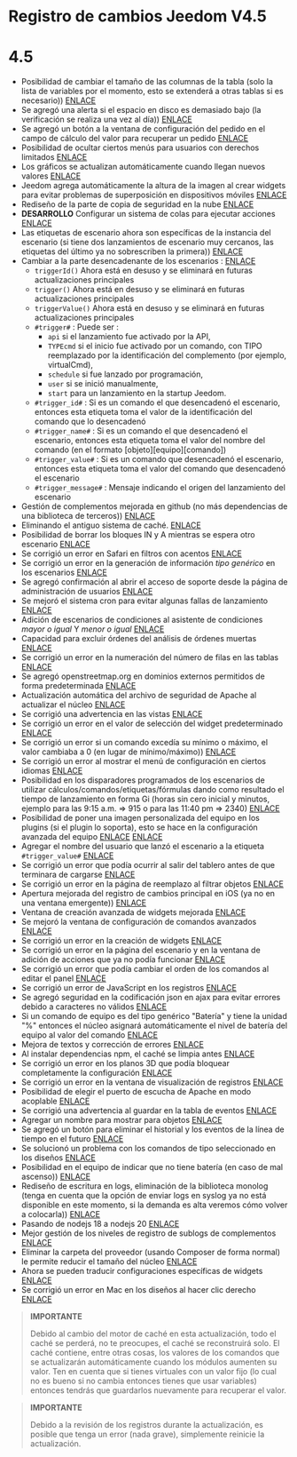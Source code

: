 # Registro de cambios Jeedom V4.5

# 4.5

- Posibilidad de cambiar el tamaño de las columnas de la tabla (solo la lista de variables por el momento, esto se extenderá a otras tablas si es necesario)) [ENLACE](https://github.com/jeedom/core/issues/2499)
- Se agregó una alerta si el espacio en disco es demasiado bajo (la verificación se realiza una vez al día)) [ENLACE](https://github.com/jeedom/core/issues/2438)
- Se agregó un botón a la ventana de configuración del pedido en el campo de cálculo del valor para recuperar un pedido [ENLACE](https://github.com/jeedom/core/issues/2776)
- Posibilidad de ocultar ciertos menús para usuarios con derechos limitados [ENLACE](https://github.com/jeedom/core/issues/2651)
- Los gráficos se actualizan automáticamente cuando llegan nuevos valores [ENLACE](https://github.com/jeedom/core/issues/2749)
- Jeedom agrega automáticamente la altura de la imagen al crear widgets para evitar problemas de superposición en dispositivos móviles [ENLACE](https://github.com/jeedom/core/issues/2539)
- Rediseño de la parte de copia de seguridad en la nube [ENLACE](https://github.com/jeedom/core/issues/2765)
- **DESARROLLO** Configurar un sistema de colas para ejecutar acciones [ENLACE](https://github.com/jeedom/core/issues/2489)
- Las etiquetas de escenario ahora son específicas de la instancia del escenario (si tiene dos lanzamientos de escenario muy cercanos, las etiquetas del último ya no sobrescriben la primera)) [ENLACE](https://github.com/jeedom/core/issues/2763)
- Cambiar a la parte desencadenante de los escenarios : [ENLACE](https://github.com/jeedom/core/issues/2414)
  - ``triggerId()`` Ahora está en desuso y se eliminará en futuras actualizaciones principales
  - ``trigger()`` Ahora está en desuso y se eliminará en futuras actualizaciones principales
  - ``triggerValue()`` Ahora está en desuso y se eliminará en futuras actualizaciones principales
  - ``#trigger#`` : Puede ser :
    - ``api`` si el lanzamiento fue activado por la API,
    - ``TYPEcmd`` si el inicio fue activado por un comando, con TIPO reemplazado por la identificación del complemento (por ejemplo, virtualCmd),
    - ``schedule`` si fue lanzado por programación,
    - ``user`` si se inició manualmente,
    - ``start`` para un lanzamiento en la startup Jeedom.
  - ``#trigger_id#`` : Si es un comando el que desencadenó el escenario, entonces esta etiqueta toma el valor de la identificación del comando que lo desencadenó
  - ``#trigger_name#`` : Si es un comando el que desencadenó el escenario, entonces esta etiqueta toma el valor del nombre del comando (en el formato [objeto][equipo][comando])
  - ``#trigger_value#`` : Si es un comando que desencadenó el escenario, entonces esta etiqueta toma el valor del comando que desencadenó el escenario
  - ``#trigger_message#`` : Mensaje indicando el origen del lanzamiento del escenario
- Gestión de complementos mejorada en github (no más dependencias de una biblioteca de terceros)) [ENLACE](https://github.com/jeedom/core/issues/2567)
- Eliminando el antiguo sistema de caché. [ENLACE](https://github.com/jeedom/core/pull/2799)
- Posibilidad de borrar los bloques IN y A mientras se espera otro escenario [ENLACE](https://github.com/jeedom/core/pull/2379)
- Se corrigió un error en Safari en filtros con acentos [ENLACE](https://github.com/jeedom/core/pull/2754)
- Se corrigió un error en la generación de información *tipo genérico* en los escenarios [ENLACE](https://github.com/jeedom/core/pull/2806)
- Se agregó confirmación al abrir el acceso de soporte desde la página de administración de usuarios [ENLACE](https://github.com/jeedom/core/pull/2809)
- Se mejoró el sistema cron para evitar algunas fallas de lanzamiento [ENLACE](https://github.com/jeedom/core/commit/533d6d4d508ffe5815f7ba6355ec45497df73313)
- Adición de escenarios de condiciones al asistente de condiciones *mayor o igual* Y *menor o igual* [ENLACE](https://github.com/jeedom/core/issues/2810)
- Capacidad para excluir órdenes del análisis de órdenes muertas [ENLACE](https://github.com/jeedom/core/issues/2812)
- Se corrigió un error en la numeración del número de filas en las tablas [ENLACE](https://github.com/jeedom/core/commit/0e9e44492e29f7d0842b2c9b3df39d0d98957c83)
- Se agregó openstreetmap.org en dominios externos permitidos de forma predeterminada [ENLACE](https://github.com/jeedom/core/commit/2d62c64f0bd1958372844f6859ef691f88852422)
- Actualización automática del archivo de seguridad de Apache al actualizar el núcleo [ENLACE](https://github.com/jeedom/core/issues/2815)
- Se corrigió una advertencia en las vistas [ENLACE](https://github.com/jeedom/core/pull/2816)
- Se corrigió un error en el valor de selección del widget predeterminado [ENLACE](https://github.com/jeedom/core/pull/2813)
- Se corrigió un error si un comando excedía su mínimo o máximo, el valor cambiaba a 0 (en lugar de mínimo/máximo)) [ENLACE](https://github.com/jeedom/core/issues/2819)
- Se corrigió un error al mostrar el menú de configuración en ciertos idiomas [ENLACE](https://github.com/jeedom/core/issues/2821)
- Posibilidad en los disparadores programados de los escenarios de utilizar cálculos/comandos/etiquetas/fórmulas dando como resultado el tiempo de lanzamiento en forma Gi (horas sin cero inicial y minutos, ejemplo para las 9:15 a.m. => 915 o para las 11:40 pm => 2340) [ENLACE](https://github.com/jeedom/core/pull/2808)
- Posibilidad de poner una imagen personalizada del equipo en los plugins (si el plugin lo soporta), esto se hace en la configuración avanzada del equipo [ENLACE](https://github.com/jeedom/core/pull/2802) [ENLACE](https://github.com/jeedom/core/pull/2852)
- Agregar el nombre del usuario que lanzó el escenario a la etiqueta ``#trigger_value#`` [ENLACE](https://github.com/jeedom/core/pull/2382)
- Se corrigió un error que podía ocurrir al salir del tablero antes de que terminara de cargarse [ENLACE](https://github.com/jeedom/core/pull/2827)
- Se corrigió un error en la página de reemplazo al filtrar objetos [ENLACE](https://github.com/jeedom/core/issues/2833)
- Apertura mejorada del registro de cambios principal en iOS (ya no en una ventana emergente)) [ENLACE](https://github.com/jeedom/core/issues/2835)
- Ventana de creación avanzada de widgets mejorada [ENLACE](https://github.com/jeedom/core/pull/2836)
- Se mejoró la ventana de configuración de comandos avanzados [ENLACE](https://github.com/jeedom/core/pull/2837)
- Se corrigió un error en la creación de widgets [ENLACE](https://github.com/jeedom/core/pull/2838)
- Se corrigió un error en la página del escenario y en la ventana de adición de acciones que ya no podía funcionar [ENLACE](https://github.com/jeedom/core/issues/2839)
- Se corrigió un error que podía cambiar el orden de los comandos al editar el panel [ENLACE](https://github.com/jeedom/core/issues/2841)
- Se corrigió un error de JavaScript en los registros [ENLACE](https://github.com/jeedom/core/issues/2840)
- Se agregó seguridad en la codificación json en ajax para evitar errores debido a caracteres no válidos [ENLACE](https://github.com/jeedom/core/commit/0784cbf9e409cfc50dd9c3d085c329c7eaba7042)
- Si un comando de equipo es del tipo genérico "Batería" y tiene la unidad "%" entonces el núcleo asignará automáticamente el nivel de batería del equipo al valor del comando [ENLACE](https://github.com/jeedom/core/issues/2842)
- Mejora de textos y corrección de errores [ENLACE](https://github.com/jeedom/core/pull/2834)
- Al instalar dependencias npm, el caché se limpia antes [ENLACE](https://github.com/jeedom/core/commit/1a151208e0a66b88ea61dca8d112d20bb045c8d9)
- Se corrigió un error en los planos 3D que podía bloquear completamente la configuración [ENLACE](https://github.com/jeedom/core/pull/2849)
- Se corrigió un error en la ventana de visualización de registros [ENLACE](https://github.com/jeedom/core/pull/2850)
- Posibilidad de elegir el puerto de escucha de Apache en modo acoplable [ENLACE](https://github.com/jeedom/core/pull/2847)
- Se corrigió una advertencia al guardar en la tabla de eventos [ENLACE](https://github.com/jeedom/core/issues/2851)
- Agregar un nombre para mostrar para objetos [ENLACE](https://github.com/jeedom/core/issues/2484)
- Se agregó un botón para eliminar el historial y los eventos de la línea de tiempo en el futuro [ENLACE](https://github.com/jeedom/core/issues/2415)
- Se solucionó un problema con los comandos de tipo seleccionado en los diseños [ENLACE](https://github.com/jeedom/core/issues/2853)
- Posibilidad en el equipo de indicar que no tiene batería (en caso de mal ascenso)) [ENLACE](https://github.com/jeedom/core/issues/2855)
- Rediseño de escritura en logs, eliminación de la biblioteca monolog (tenga en cuenta que la opción de enviar logs en syslog ya no está disponible en este momento, si la demanda es alta veremos cómo volver a colocarla)) [ENLACE](https://github.com/jeedom/core/pull/2805)
- Pasando de nodejs 18 a nodejs 20 [ENLACE](https://github.com/jeedom/core/pull/2846)
- Mejor gestión de los niveles de registro de sublogs de complementos [ENLACE](https://github.com/jeedom/core/issues/2860)
- Eliminar la carpeta del proveedor (usando Composer de forma normal) le permite reducir el tamaño del núcleo [ENLACE](https://github.com/jeedom/core/commit/3aa99c503b6b1903e6a07b346ceb4d03ca3c0c42)
- Ahora se pueden traducir configuraciones específicas de widgets [ENLACE](https://github.com/jeedom/core/pull/2862)
- Se corrigió un error en Mac en los diseños al hacer clic derecho [ENLACE](https://github.com/jeedom/core/issues/2863)

>**IMPORTANTE**
>
> Debido al cambio del motor de caché en esta actualización, todo el caché se perderá, no te preocupes, el caché se reconstruirá solo. El caché contiene, entre otras cosas, los valores de los comandos que se actualizarán automáticamente cuando los módulos aumenten su valor. Ten en cuenta que si tienes virtuales con un valor fijo (lo cual no es bueno si no cambia entonces tienes que usar variables) entonces tendrás que guardarlos nuevamente para recuperar el valor.

>**IMPORTANTE**
>
> Debido a la revisión de los registros durante la actualización, es posible que tenga un error (nada grave), simplemente reinicie la actualización.
